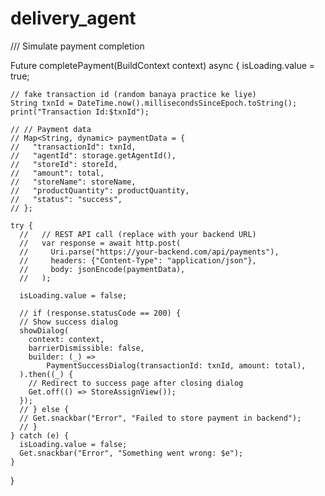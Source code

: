 # delivery_agent
 /// Simulate payment completion

 
  Future<void> completePayment(BuildContext context) async {
    isLoading.value = true;

    // fake transaction id (random banaya practice ke liye)
    String txnId = DateTime.now().millisecondsSinceEpoch.toString();
    print("Transaction Id:$txnId");

    // // Payment data
    // Map<String, dynamic> paymentData = {
    //   "transactionId": txnId,
    //   "agentId": storage.getAgentId(),
    //   "storeId": storeId,
    //   "amount": total,
    //   "storeName": storeName,
    //   "productQuantity": productQuantity,
    //   "status": "success",
    // };

    try {
      //   // REST API call (replace with your backend URL)
      //   var response = await http.post(
      //     Uri.parse("https://your-backend.com/api/payments"),
      //     headers: {"Content-Type": "application/json"},
      //     body: jsonEncode(paymentData),
      //   );

      isLoading.value = false;

      // if (response.statusCode == 200) {
      // Show success dialog
      showDialog(
        context: context,
        barrierDismissible: false,
        builder: (_) =>
            PaymentSuccessDialog(transactionId: txnId, amount: total),
      ).then((_) {
        // Redirect to success page after closing dialog
        Get.off(() => StoreAssignView());
      });
      // } else {
      // Get.snackbar("Error", "Failed to store payment in backend");
      // }
    } catch (e) {
      isLoading.value = false;
      Get.snackbar("Error", "Something went wrong: $e");
    }
  }